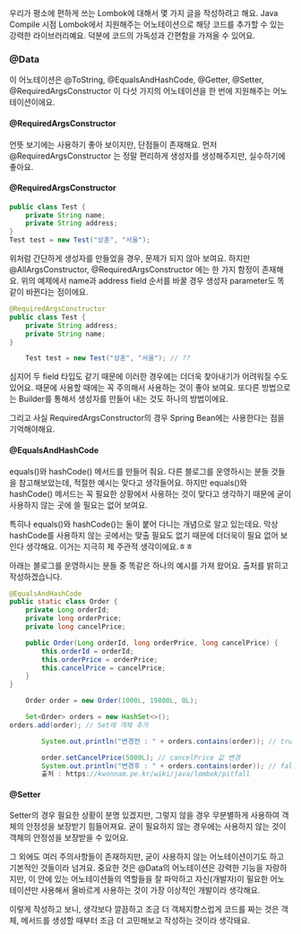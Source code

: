 우리가 평소에 편하게 쓰는 Lombok에 대해서 몇 가지 글을 작성하려고 해요. Java Compile 시점 Lombok에서 지원해주는 어노테이션으로 해당 코드를 추가할 수 있는 강력한 라이브러리예요. 덕분에 코드의 가독성과 간편함을 가져올 수 있어요.


### @Data

이 어노테이션은 @ToString, @EqualsAndHashCode, @Getter, @Setter, @RequiredArgsConstructor 이 다섯 가지의 어노테이션을 한 번에 지원해주는 어노테이션이에요.


#### @RequiredArgsConstructor

언뜻 보기에는 사용하기 좋아 보이지만, 단점들이 존재해요. 먼저 @RequiredArgsConstructor 는 정말 편리하게 생성자를 생성해주지만, 실수하기에 좋아요.

#### @RequiredArgsConstructor
```java
public class Test {
    private String name;
    private String address;
}
Test test = new Test("상훈", "서울");
```

위처럼 간단하게 생성자를 만들었을 경우, 문제가 되지 않아 보여요. 하지만 @AllArgsConstructor, @RequiredArgsConstructor 에는 한 가지 함정이 존재해요. 위의 예제에서 name과 address field 순서를 바꿀 경우 생성자 parameter도 똑같이 바뀐다는 점이에요.
```java
@RequiredArgsConstructor
public class Test {
    private String address;
    private String name;
}

    Test test = new Test("상훈", "서울"); // ??
```
심지어 두 field 타입도 같기 때문에 이러한 경우에는 더더욱 찾아내기가 어려워질 수도 있어요. 때문에 사용할 때에는 꼭 주의해서 사용하는 것이 좋아 보여요. 또다른 방법으로는 Builder를 통해서 생성자를 만들어 내는 것도 하나의 방법이에요.

그리고 사실 RequiredArgsConstructor의 경우 Spring Bean에는 사용한다는 점을 기억해야해요.


#### @EqualsAndHashCode

equals()와 hashCode() 메서드를 만들어 줘요. 다른 블로그를 운영하시는 분들 것들을 참고해보았는데, 적절한 예시는 맞다고 생각들어요. 하지만 equals()와 hashCode() 메서드는 꼭 필요한 상황에서 사용하는 것이 맞다고 생각하기 때문에 굳이 사용하지 않는 곳에 쓸 필요는 없어 보여요.

특히나 equals()와 hashCode()는 둘이 붙어 다니는 개념으로 알고 있는데요. 막상 hashCode를 사용하지 않는 곳에서는 맞출 필요도 없기 때문에 더더욱이 필요 없어 보인다 생각해요. 이거는 지극히 제 주관적 생각이에요.ㅎㅎ


아래는 블로그를 운영하시는 분들 중 똑같은 하나의 예시를 가져 왔어요. 출처를 밝히고 작성하겠습니다.
```java
@EqualsAndHashCode
public static class Order {
    private Long orderId;
    private long orderPrice;
    private long cancelPrice;

    public Order(Long orderId, long orderPrice, long cancelPrice) {
        this.orderId = orderId;
        this.orderPrice = orderPrice;
        this.cancelPrice = cancelPrice;
    }
}

    Order order = new Order(1000L, 19800L, 0L);

    Set<Order> orders = new HashSet<>();
orders.add(order); // Set에 객체 추가

        System.out.println("변경전 : " + orders.contains(order)); // true

        order.setCancelPrice(5000L); // cancelPrice 값 변경
        System.out.println("변경후 : " + orders.contains(order)); // false
        출처 : https://kwonnam.pe.kr/wiki/java/lombok/pitfall
```
#### @Setter

Setter의 경우 필요한 상황이 분명 있겠지만, 그렇지 않을 경우 무분별하게 사용하여 객체의 안정성을 보장받기 힘들어져요. 굳이 필요하지 않는 경우에는 사용하지 않는 것이 객체의 안정성을 보장받을 수 있어요.


그 외에도 여러 주의사항들이 존재하지만, 굳이 사용하지 않는 어노테이션이기도 하고 기본적인 것들이라 넘겨요. 중요한 것은 @Data의 어노테이션은 강력한 기능을 자랑하지만, 이 안에 있는 어노테이션들의 역할들을 잘 파악하고 자신(개발자)이 필요한 어노테이션만 사용해서 올바르게 사용하는 것이 가장 이상적인 개발이라 생각해요.


이렇게 작성하고 보니, 생각보다 깔끔하고 조금 더 객체지향스럽게 코드를 짜는 것은 객체, 메서드를 생성할 때부터 조금 더 고민해보고 작성하는 것이라 생각돼요.